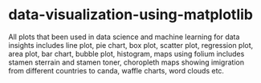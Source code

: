 # data-visualization-using-matplotlib
All plots that been used in data science and machine learning for data insights
includes line plot, 
pie chart, 
box plot, 
scatter plot,
regression plot,
area plot,
bar chart,
bubble plot,
histogram,
maps using folium includes stamen sterrain and stamen toner,
choropleth maps showing imigration from different countries to canda,
waffle charts,
word clouds etc.
